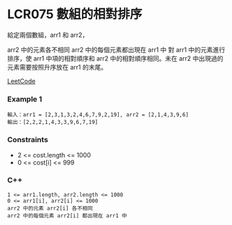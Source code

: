 # LCR075 數組的相對排序

給定兩個數組，arr1 和 arr2，

arr2 中的元素各不相同
arr2 中的每個元素都出現在 arr1 中
對 arr1 中的元素進行排序，使 arr1 中項的相對順序和 arr2 中的相對順序相同。未在 arr2 中出現過的元素需要按照升序放在 arr1 的末尾。
 
[LeetCode](https://leetcode.cn/problems/GzCJIP/)

### Example 1


```
輸入：arr1 = [2,3,1,3,2,4,6,7,9,2,19], arr2 = [2,1,4,3,9,6]
輸出：[2,2,2,1,4,3,3,9,6,7,19]
```

### Constraints

* 2 <= cost.length <= 1000
* 0 <= cost[i] <= 999


### C++ 

```
1 <= arr1.length, arr2.length <= 1000
0 <= arr1[i], arr2[i] <= 1000
arr2 中的元素 arr2[i] 各不相同
arr2 中的每個元素 arr2[i] 都出現在 arr1 中
```